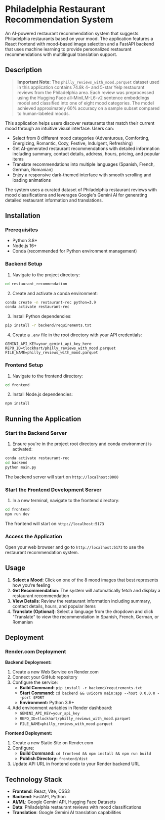 # Philadelphia Restaurant Recommendation System

An AI-powered restaurant recommendation system that suggests Philadelphia restaurants based on your mood. The application features a React frontend with mood-based image selection and a FastAPI backend that uses machine learning to provide personalized restaurant recommendations with multilingual translation support.

## Description

> **Important Note:** The `philly_reviews_with_mood.parquet` dataset used in this application contains 74.8k 4- and 5-star Yelp restaurant reviews from the Philadelphia area. Each review was preprocessed using the Hugging Face all-MiniLM-L6-v2 sentence embeddings model and classified into one of eight mood categories. The model achieved approximately 60% accuracy on a sample subset compared to human-labeled moods.

This application helps users discover restaurants that match their current mood through an intuitive visual interface. Users can:

- Select from 8 different mood categories (Adventurous, Comforting, Energizing, Romantic, Cozy, Festive, Indulgent, Refreshing)
- Get AI-generated restaurant recommendations with detailed information including summary, contact details, address, hours, pricing, and popular items
- Translate recommendations into multiple languages (Spanish, French, German, Romanian)
- Enjoy a responsive dark-themed interface with smooth scrolling and loading animations

The system uses a curated dataset of Philadelphia restaurant reviews with mood classifications and leverages Google's Gemini AI for generating detailed restaurant information and translations.

## Installation

### Prerequisites
- Python 3.8+
- Node.js 16+
- Conda (recommended for Python environment management)

### Backend Setup

1. Navigate to the project directory:
```bash
cd restaurant_recommendation
```

2. Create and activate a conda environment:
```bash
conda create -n restaurant-rec python=3.9
conda activate restaurant-rec
```

3. Install Python dependencies:
```bash
pip install -r backend/requirements.txt
```

4. Create a `.env` file in the root directory with your API credentials:
```
GEMINI_API_KEY=your_gemini_api_key_here
REPO_ID=tlockhart/philly_reviews_with_mood.parquet
FILE_NAME=philly_reviews_with_mood.parquet
```

### Frontend Setup

1. Navigate to the frontend directory:
```bash
cd frontend
```

2. Install Node.js dependencies:
```bash
npm install
```

## Running the Application

### Start the Backend Server

1. Ensure you're in the project root directory and conda environment is activated:
```bash
conda activate restaurant-rec
cd backend
python main.py
```

The backend server will start on `http://localhost:8000`

### Start the Frontend Development Server

1. In a new terminal, navigate to the frontend directory:
```bash
cd frontend
npm run dev
```

The frontend will start on `http://localhost:5173`

### Access the Application

Open your web browser and go to `http://localhost:5173` to use the restaurant recommendation system.

## Usage

1. **Select a Mood**: Click on one of the 8 mood images that best represents how you're feeling
2. **Get Recommendation**: The system will automatically fetch and display a restaurant recommendation
3. **View Details**: Review the restaurant information including summary, contact details, hours, and popular items
4. **Translate (Optional)**: Select a language from the dropdown and click "Translate" to view the recommendation in Spanish, French, German, or Romanian

## Deployment

### Render.com Deployment

**Backend Deployment:**
1. Create a new Web Service on Render.com
2. Connect your GitHub repository
3. Configure the service:
   - **Build Command:** `pip install -r backend/requirements.txt`
   - **Start Command:** `cd backend && uvicorn main:app --host 0.0.0.0 --port $PORT`
   - **Environment:** Python 3.9+
4. Add environment variables in Render dashboard:
   - `GEMINI_API_KEY=your_api_key`
   - `REPO_ID=tlockhart/philly_reviews_with_mood.parquet`
   - `FILE_NAME=philly_reviews_with_mood.parquet`

**Frontend Deployment:**
1. Create a new Static Site on Render.com
2. Configure:
   - **Build Command:** `cd frontend && npm install && npm run build`
   - **Publish Directory:** `frontend/dist`
3. Update API URL in frontend code to your Render backend URL

## Technology Stack

- **Frontend**: React, Vite, CSS3
- **Backend**: FastAPI, Python
- **AI/ML**: Google Gemini API, Hugging Face Datasets
- **Data**: Philadelphia restaurant reviews with mood classifications
- **Translation**: Google Gemini AI translation capabilities